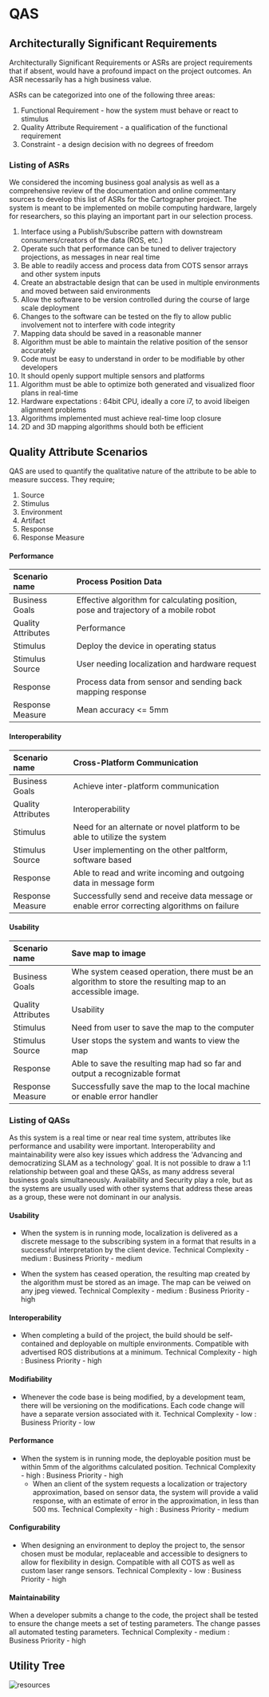 # QAS

## Architecturally Significant Requirements

Architecturally Significant Requirements or ASRs are project requirements that if absent, would have a profound impact on the project outcomes. An ASR necessarily has a high business value.

ASRs can be categorized into one of the following three areas:  
 1. Functional Requirement - how the system must behave or react to stimulus  
 2. Quality Attribute Requirement - a qualification of the functional requirement  
 3. Constraint - a design decision with no degrees of freedom

### Listing of ASRs

We considered the incoming business goal analysis as well as a comprehensive review of the documentation and online commentary sources to develop this list of ASRs for the Cartographer project. The system is meant to be implemented on mobile computing hardware, largely for researchers, so this playing an important part in our selection process.

1. Interface using a Publish/Subscribe pattern with downstream consumers/creators of the data \(ROS, etc.\)
2. Operate such that performance can be tuned to deliver trajectory projections, as messages in near real time
3. Be able to readily access and process data from COTS sensor arrays and other system inputs
4. Create an abstractable design that can be used in multiple environments and moved between said environments
5. Allow the software to be version controlled during the course of large scale deployment
6. Changes to the software can be tested on the fly to allow public involvement not to interfere with code integrity
7. Mapping data should be saved in a reasonable manner
8. Algorithm must be able to maintain the relative position of the sensor accurately
9. Code must be easy to understand in order to be modifiable by other developers 
10. It should openly support multiple sensors and platforms
11. Algorithm must be able to optimize both generated and visualized floor plans in real-time
12. Hardware expectations : 64bit CPU, ideally a core i7, to avoid libeigen alignment problems
13. Algorithms implemented must achieve real-time loop closure
14. 2D and 3D mapping algorithms should both be efficient

## Quality Attribute Scenarios

QAS are used to quantify the qualitative nature of the attribute to be able to measure success. They require;

1. Source
2. Stimulus
3. Environment
4. Artifact
5. Response
6. Response Measure

#### Performance

| Scenario name | Process Position Data |
| :--- | :--- |
| Business Goals | Effective algorithm for calculating position, pose and trajectory of a mobile robot |
| Quality Attributes | Performance |
| Stimulus | Deploy the device in operating status |
| Stimulus Source | User needing localization and hardware request |
| Response | Process data from sensor and sending back mapping response |
| Response Measure | Mean accuracy &lt;= 5mm |

#### Interoperability

| Scenario name | Cross-Platform Communication |
| :--- | :--- |
| Business Goals | Achieve inter-platform communication |
| Quality Attributes | Interoperability |
| Stimulus | Need for an alternate or novel platform to be able to utilize the system |
| Stimulus Source | User implementing on the other paltform, software based |
| Response | Able to read and write incoming and outgoing data in message form |
| Response Measure | Successfully send and receive data message or enable error correcting algorithms on failure |

#### Usability

| Scenario name | Save map to image |
| :--- | :--- |
| Business Goals | Whe system ceased operation, there must be an algorithm to store the resulting map to an accessible image. |
| Quality Attributes | Usability |
| Stimulus | Need from user to save the map to the computer |
| Stimulus Source | User stops the system and wants to view the map |
| Response | Able to save the resulting map had so far and output a recognizable format |
| Response Measure | Successfully save the map to the local machine or enable error handler |

### Listing of QASs

As this system is a real time or near real time system, attributes like performance and usability were important. Interoperability and maintainability were also key issues which address the 'Advancing and democratizing SLAM as a technology' goal. It is not possible to draw a 1:1 relationship between goal and these QASs, as many address several business goals simultaneously.  Availability and Security play a role, but as the systems are usually used with other systems that address these areas as a group, these were not dominant in our analysis.

#### Usability

* When the system is in running mode, localization is delivered as a discrete message to the subscribing system in a format that results in a successful interpretation by the client device. Technical Complexity - medium : Business Priority - medium

* When the system has ceased operation, the resulting map created by the algorithm must be stored as an image. The map can be veiwed on any jpeg viewed. Technical Complexity - medium : Business Priority - high

#### Interoperability

* When completing a build of the project, the build should be self-contained and deployable on multiple environments. Compatible with advertised ROS distributions at a minimum. Technical Complexity - high :  Business Priority - high

#### Modifiability

* Whenever the code base is being modified, by a development team, there will be versioning on the modifications. Each code change will have a separate version associated with it. Technical Complexity - low : Business Priority - low

#### Performance

* When the system is in running mode, the deployable position must be within 5mm of the algorithms calculated position. Technical Complexity - high : Business Priority - high
  * When an client of the system requests a localization or trajectory approximation, based on sensor data, the system will provide a valid response, with an estimate of error in the approximation, in less than 500 ms. Technical Complexity - high : Business Priority - medium

#### Configurability

* When designing an environment to deploy the project to, the sensor chosen must be modular, replaceable and accessible to designers to allow for flexibility in design. Compatible with all COTS as well as custom laser range sensors. Technical Complexity - low :  Business Priority - high 

#### Maintainability

When a developer submits a change to the code, the project shall be tested to ensure the change meets a set of testing parameters. The change passes all automated testing parameters. Technical Complexity - medium : Business Priority - high

## Utility Tree

![resources](https://docs.google.com/drawings/d/e/2PACX-1vQUFx-Zpw_iB_SLsRlsA6kfiS4o-y2c2wRL8s5F-fqpn_3FF5oq4sWYcNh9fJjvVkemkM7C6sOuhzW7/pub?w=960&h=720)






